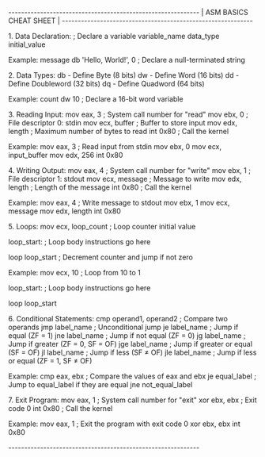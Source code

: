 \-\-\-\-\-\-\-\-\-\-\-\-\-\-\-\-\-\-\-\-\-\-\-\-\-\-\-\-\-\-\-\-\-\-\-\-\-\-\-\-\-\-\-\-\-\-\-\-\-\-\-\-\-\-\-\-\-\-\--
\| ASM BASICS CHEAT SHEET \|
\-\-\-\-\-\-\-\-\-\-\-\-\-\-\-\-\-\-\-\-\-\-\-\-\-\-\-\-\-\-\-\-\-\-\-\-\-\-\-\-\-\-\-\-\-\-\-\-\-\-\-\-\-\-\-\-\-\-\--

1\. Data Declaration: ; Declare a variable variable_name data_type
initial_value

Example: message db \'Hello, World!\', 0 ; Declare a null-terminated
string

2\. Data Types: db - Define Byte (8 bits) dw - Define Word (16 bits)
dd - Define Doubleword (32 bits) dq - Define Quadword (64 bits)

Example: count dw 10 ; Declare a 16-bit word variable

3\. Reading Input: mov eax, 3 ; System call number for \"read\" mov ebx,
0 ; File descriptor 0: stdin mov ecx, buffer ; Buffer to store input mov
edx, length ; Maximum number of bytes to read int 0x80 ; Call the kernel

Example: mov eax, 3 ; Read input from stdin mov ebx, 0 mov ecx,
input_buffer mov edx, 256 int 0x80

4\. Writing Output: mov eax, 4 ; System call number for \"write\" mov
ebx, 1 ; File descriptor 1: stdout mov ecx, message ; Message to write
mov edx, length ; Length of the message int 0x80 ; Call the kernel

Example: mov eax, 4 ; Write message to stdout mov ebx, 1 mov ecx,
message mov edx, length int 0x80

5\. Loops: mov ecx, loop_count ; Loop counter initial value

loop_start: ; Loop body instructions go here

loop loop_start ; Decrement counter and jump if not zero

Example: mov ecx, 10 ; Loop from 10 to 1

loop_start: ; Loop body instructions go here

loop loop_start

6\. Conditional Statements: cmp operand1, operand2 ; Compare two
operands jmp label_name ; Unconditional jump je label_name ; Jump if
equal (ZF = 1) jne label_name ; Jump if not equal (ZF = 0) jg label_name
; Jump if greater (ZF = 0, SF = OF) jge label_name ; Jump if greater or
equal (SF = OF) jl label_name ; Jump if less (SF ≠ OF) jle label_name ;
Jump if less or equal (ZF = 1, SF ≠ OF)

Example: cmp eax, ebx ; Compare the values of eax and ebx je equal_label
; Jump to equal_label if they are equal jne not_equal_label

7\. Exit Program: mov eax, 1 ; System call number for \"exit\" xor ebx,
ebx ; Exit code 0 int 0x80 ; Call the kernel

Example: mov eax, 1 ; Exit the program with exit code 0 xor ebx, ebx int
0x80

\-\-\-\-\-\-\-\-\-\-\-\-\-\-\-\-\-\-\-\-\-\-\-\-\-\-\-\-\-\-\-\-\-\-\-\-\-\-\-\-\-\-\-\-\-\-\-\-\-\-\-\-\-\-\-\-\-\-\--
